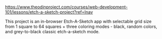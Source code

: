 https://www.theodinproject.com/courses/web-development-101/lessons/etch-a-sketch-project?ref=lnav

This project is an in-browser Etch-A-Sketch app with selectable grid size from 1 square to 64 squares + three coloring modes - black, random colors, and grey-to-black classic etch-a-sketch mode.